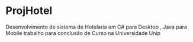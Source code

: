 # ProjHotel
Desenvolvimento de sistema de Hotelaria  em C# para Desktop , Java para Mobile trabalho para conclusão de Curso na Universidade Unip
